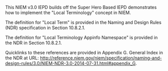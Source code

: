 This NIEM v3.0 IEPD builds off the Super Hero Based IEPD demonstrates how to implement the "Local Terminology" concept in NIEM.  

The definition for "Local Term" is provided in the Naming and Design Rules (NDR) specification in Section 10.8.2.1. 

The definition for "Local Terminology Appinfo Namespace" is provided in the NDR in Section 10.8.2.1.  

Quicklinks to these references are provided in Appendix G. General Index in the NDR at URL:  http://reference.niem.gov/niem/specification/naming-and-design-rules/3.0/NIEM-NDR-3.0-2014-07-31.html#appendix_G. 

